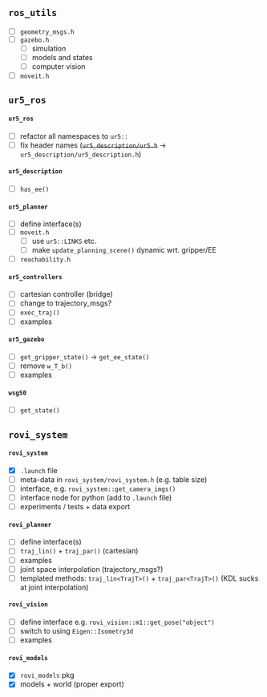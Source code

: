 ## `ros_utils`

- [ ] `geometry_msgs.h`
- [ ] `gazebo.h`
  - [ ] simulation
  - [ ] models and states
  - [ ] computer vision
- [ ] `moveit.h`

## `ur5_ros`

#### `ur5_ros`

- [ ] refactor all namespaces to `ur5::`
- [ ] fix header names (~~`ur5_description/ur5.h`~~ → `ur5_description/ur5_description.h`)

#### `ur5_description`

- [ ] `has_ee()`

#### `ur5_planner`

- [ ] define interface(s)
- [ ] `moveit.h`
	- [ ] use `ur5::LINKS` etc.
	- [ ] make `update_planning_scene()` dynamic wrt. gripper/EE
- [ ] `reachability.h`

#### `ur5_controllers`

- [ ] cartesian controller (bridge)
- [ ] change to trajectory_msgs?
- [ ] `exec_traj()`
- [ ] examples

#### `ur5_gazebo`

- [ ] `get_gripper_state()` → `get_ee_state()`
- [ ] remove `w_T_b()`
- [ ] examples

#### `wsg50`

- [ ] `get_state()`

## `rovi_system`

#### `rovi_system`

- [x] `.launch` file
- [ ] meta-data in `rovi_system/rovi_system.h` (e.g. table size)
- [ ] interface, e.g. `rovi_system::get_camera_imgs()`
- [ ] interface node for python (add to `.launch` file)
- [ ] experiments / tests + data export

#### `rovi_planner`

- [ ] define interface(s)
- [ ] `traj_lin()` + `traj_par()` (cartesian)
- [ ] examples
- [ ] joint space interpolation (trajectory_msgs?)
- [ ] templated methods: `traj_lin<TrajT>()` + `traj_par<TrajT>()` (KDL sucks at joint interpolation)

#### `rovi_vision`

- [ ] define interface e.g. `rovi_vision::m1::get_pose("object")`
- [ ] switch to using `Eigen::Isometry3d`
- [ ] examples

#### `rovi_models`

- [x] `rovi_models` pkg
- [x] models + world (proper export)
